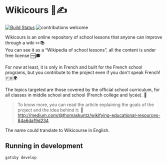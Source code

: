 # Wikicours 📖✍️

[![Build Status](https://travis-ci.org/thomaskuntzz/wikicours.svg?branch=master)](https://travis-ci.org/thomaskuntzz/wikicours)
![contributions welcome](https://img.shields.io/badge/contributions-welcome-brightgreen.svg?style=flat)

Wikicours is an online repository of school lessons that anyone can improve through a wiki ✏️📚
<br />
You can see it as a “Wikipedia of school lessons”, all the content is under free license 🆓🎓

For now at least, it is only in French and built for the French school programs, but you contribute to the project even if you don't speak French! 🇫🇷🌍

The topics targeted are those covered by the official school curriculum, for all classes in middle school and school (French collège and lycée). 🏫

> To know more, you can read the article explaining the goals of the project and the idea behind it: 👀 http://medium.com/@thomaskuntz/wikifying-educational-resources-84a6daf9d234

The name could translate to Wikicourse in English.

## Running in development

`gatsby develop`
